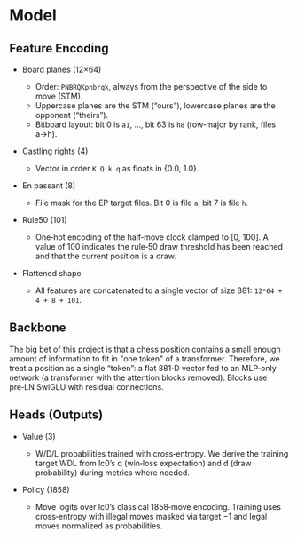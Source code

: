 # Model

## Feature Encoding

- Board planes (12×64)
  - Order: `PNBRQKpnbrqk`, always from the perspective of the side to move (STM).
  - Uppercase planes are the STM (“ours”), lowercase planes are the opponent (“theirs”).
  - Bitboard layout: bit 0 is `a1`, …, bit 63 is `h8` (row‑major by rank, files a→h).

- Castling rights (4)
  - Vector in order `K Q k q` as floats in {0.0, 1.0}.

- En passant (8)
  - File mask for the EP target files. Bit 0 is file `a`, bit 7 is file `h`.

- Rule50 (101)
  - One‑hot encoding of the half‑move clock clamped to [0, 100]. A value of 100 indicates the rule‑50 draw threshold has been reached and that the current position is a draw.

- Flattened shape
  - All features are concatenated to a single vector of size 881: `12*64 + 4 + 8 + 101`.

## Backbone

The big bet of this project is that a chess position contains a small enough amount of information to fit in "one token" of a transformer. Therefore, we treat a position as a single “token”: a flat 881‑D vector fed to an MLP‑only network (a transformer with the attention blocks removed). Blocks use pre‑LN SwiGLU with residual connections.

## Heads (Outputs)

- Value (3)
  - W/D/L probabilities trained with cross‑entropy. We derive the training target WDL from lc0’s q (win‑loss expectation) and d (draw probability) during metrics where needed.

- Policy (1858)
  - Move logits over lc0’s classical 1858‑move encoding. Training uses cross‑entropy with illegal moves masked via target −1 and legal moves normalized as probabilities.
